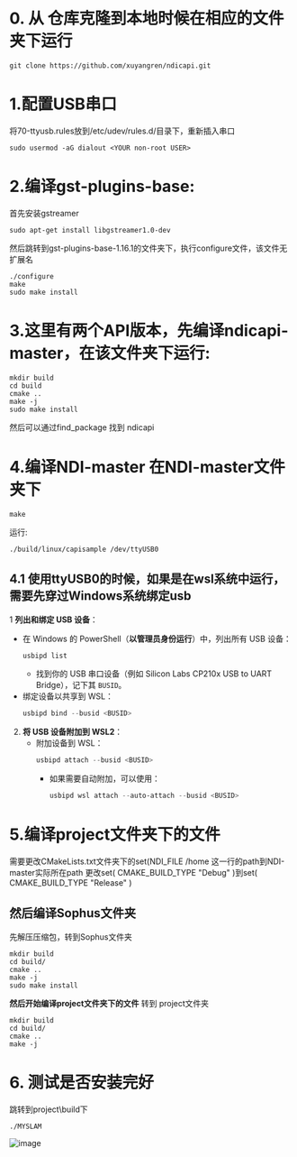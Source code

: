 # 0. 从 仓库克隆到本地时候在相应的文件夹下运行 
```shell
git clone https://github.com/xuyangren/ndicapi.git
```
# 1.配置USB串口
将70-ttyusb.rules放到/etc/udev/rules.d/目录下，重新插入串口
```shell
sudo usermod -aG dialout <YOUR non-root USER>
```


# 2.编译gst-plugins-base:
首先安装gstreamer
```sehll
sudo apt-get install libgstreamer1.0-dev
```
然后跳转到gst-plugins-base-1.16.1的文件夹下，执行configure文件，该文件无扩展名
```sehll
./configure
make
sudo make install
```

# 3.这里有两个API版本，先编译ndicapi-master，在该文件夹下运行:
```sehll
mkdir build
cd build
cmake ..
make -j  
sudo make install
```
然后可以通过find_package 找到 ndicapi

# 4.编译NDI-master  在NDI-master文件夹下
```sehll
make
```
运行:
```sehll
./build/linux/capisample /dev/ttyUSB0 
```
## 4.1 使用ttyUSB0的时候，如果是在wsl系统中运行，需要先穿过Windows系统绑定usb
1 **列出和绑定 USB 设备**：
   - 在 Windows 的 PowerShell（**以管理员身份运行**）中，列出所有 USB 设备：
     ```powershell
     usbipd list
     ```
     - 找到你的 USB 串口设备（例如 Silicon Labs CP210x USB to UART Bridge），记下其 `BUSID`。
   - 绑定设备以共享到 WSL：
     ```powershell
     usbipd bind --busid <BUSID>
     
     ```

2. **将 USB 设备附加到 WSL2**：
   - 附加设备到 WSL：
     ```powershell
     usbipd attach --busid <BUSID>
     ```
     - 如果需要自动附加，可以使用：
       ```powershell
       usbipd wsl attach --auto-attach --busid <BUSID>
       ```
# 5.编译project文件夹下的文件 
需要更改CMakeLists.txt文件夹下的set(NDI_FILE /home  这一行的path到NDI-master实际所在path
更改set( CMAKE_BUILD_TYPE "Debug" )到set( CMAKE_BUILD_TYPE "Release" )
## 然后编译Sophus文件夹
先解压压缩包，转到Sophus文件夹
 ``` shell
mkdir build
cd build/
cmake ..
make -j
sudo make install
```
**然后开始编译project文件夹下的文件** 转到 project文件夹
 ``` shell
mkdir build
cd build/
cmake ..
make -j
```
# 6. 测试是否安装完好
跳转到project\build下
 ``` shell
./MYSLAM
```

![image](https://github.com/user-attachments/assets/19b66a9f-b2ab-41e2-9783-0149d843b229)



 
